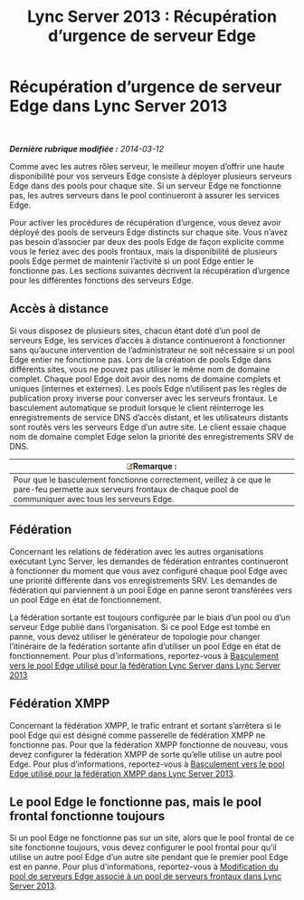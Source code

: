 ﻿---
title: 'Lync Server 2013 : Récupération d’urgence de serveur Edge'
TOCTitle: Récupération d’urgence de serveur Edge
ms:assetid: 05ec8d26-d167-4a6f-a966-a1f8873cf974
ms:mtpsurl: https://technet.microsoft.com/fr-fr/library/JJ687960(v=OCS.15)
ms:contentKeyID: 49891220
ms.date: 05/20/2016
mtps_version: v=OCS.15
ms.translationtype: HT
---

# Récupération d’urgence de serveur Edge dans Lync Server 2013

 

_**Dernière rubrique modifiée :** 2014-03-12_

Comme avec les autres rôles serveur, le meilleur moyen d’offrir une haute disponibilité pour vos serveurs Edge consiste à déployer plusieurs serveurs Edge dans des pools pour chaque site. Si un serveur Edge ne fonctionne pas, les autres serveurs dans le pool continueront à assurer les services Edge.

Pour activer les procédures de récupération d’urgence, vous devez avoir déployé des pools de serveurs Edge distincts sur chaque site. Vous n’avez pas besoin d’associer par deux des pools Edge de façon explicite comme vous le feriez avec des pools frontaux, mais la disponibilité de plusieurs pools Edge permet de maintenir l’activité si un pool Edge entier le fonctionne pas. Les sections suivantes décrivent la récupération d’urgence pour les différentes fonctions des serveurs Edge.

## Accès à distance

Si vous disposez de plusieurs sites, chacun étant doté d’un pool de serveurs Edge, les services d’accès à distance continueront à fonctionner sans qu’aucune intervention de l’administrateur ne soit nécessaire si un pool Edge entier ne fonctionne pas. Lors de la création de pools Edge dans différents sites, vous ne pouvez pas utiliser le même nom de domaine complet. Chaque pool Edge doit avoir des noms de domaine complets et uniques (internes et externes). Les pools Edge n’utilisent pas les règles de publication proxy inverse pour converser avec les serveurs frontaux. Le basculement automatique se produit lorsque le client réinterroge les enregistrements de service DNS d’accès distant, et les utilisateurs distants sont routés vers les serveurs Edge d’un autre site. Le client essaie chaque nom de domaine complet Edge selon la priorité des enregistrements SRV de DNS.

<table>
<thead>
<tr class="header">
<th><img src="images/Gg398920.note(OCS.15).gif" title="note" alt="note" />Remarque :</th>
</tr>
</thead>
<tbody>
<tr class="odd">
<td>Pour que le basculement fonctionne correctement, veillez à ce que le pare-feu permette aux serveurs frontaux de chaque pool de communiquer avec tous les serveurs Edge.</td>
</tr>
</tbody>
</table>


## Fédération

Concernant les relations de fédération avec les autres organisations exécutant Lync Server, les demandes de fédération entrantes continueront à fonctionner du moment que vous avez configuré chaque pool Edge avec une priorité différente dans vos enregistrements SRV. Les demandes de fédération qui parviennent à un pool Edge en panne seront transférées vers un pool Edge en état de fonctionnement.

La fédération sortante est toujours configurée par le biais d’un pool ou d’un serveur Edge publié dans l’organisation. Si ce pool Edge est tombé en panne, vous devez utiliser le générateur de topologie pour changer l’itinéraire de la fédération sortante afin d’utiliser un pool Edge en état de fonctionnement. Pour plus d’informations, reportez-vous à [Basculement vers le pool Edge utilisé pour la fédération Lync Server dans Lync Server 2013](lync-server-2013-failing-over-the-edge-pool-used-for-lync-server-federation.md)

## Fédération XMPP

Concernant la fédération XMPP, le trafic entrant et sortant s’arrêtera si le pool Edge qui est désigné comme passerelle de fédération XMPP ne fonctionne pas. Pour que la fédération XMPP fonctionne de nouveau, vous devez configurer la fédération XMPP de sorte qu’elle utilise un autre pool Edge. Pour plus d’informations, reportez-vous à [Basculement vers le pool Edge utilisé pour la fédération XMPP dans Lync Server 2013](lync-server-2013-failing-over-the-edge-pool-used-for-xmpp-federation.md).

## Le pool Edge le fonctionne pas, mais le pool frontal fonctionne toujours

Si un pool Edge ne fonctionne pas sur un site, alors que le pool frontal de ce site fonctionne toujours, vous devez configurer le pool frontal pour qu’il utilise un autre pool Edge d’un autre site pendant que le premier pool Edge est en panne. Pour plus d’informations, reportez-vous à [Modification du pool de serveurs Edge associé à un pool de serveurs frontaux dans Lync Server 2013](lync-server-2013-changing-the-edge-pool-associated-with-a-front-end-pool.md).

